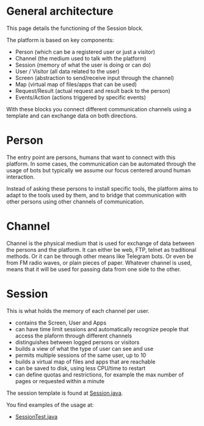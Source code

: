 # General architecture

This page details the functioning of the Session block.

The platform is based on key components:

+ Person (which can be a registered user or just a visitor)
+ Channel (the medium used to talk with the platform)
+ Session (memory of what the user is doing or can do)
+ User / Visitor (all data related to the user)
+ Screen (abstraction to send/receive input through the channel)
+ Map (virtual map of files/apps that can be used)
+ Request/Result (actual request and result back to the person)
+ Events/Action (actions triggered by specific events)

With these blocks you connect different communication
channels using a template and can exchange data on both
directions.


# Person

The entry point are persons, humans that want to connect
with this platform. In some cases, the communication can
be automated through the usage of bots but typically we
assume our focus centered around human interaction.

Instead of asking these persons to install specific tools,
the platform aims to adapt to the tools used by them, and
to bridge that communication with other persons using other
channels of communication.


# Channel

Channel is the physical medium that is used for exchange
of data between the persons and the platform. It can either
be web, FTP, telnet as traditional methods. Or it can be
through other means like Telegram bots. Or even be from 
FM radio waves, or plain pieces of paper. Whatever channel
is used, means that it will be used for passing data
from one side to the other.


# Session

This is what holds the memory of each channel per user.

+ contains the Screen, User and Apps
+ can have time limit sessions and automatically recognize
people that access the plaform through different channels
+ distinguishes between logged persons or visitors
+ builds a view of what the type of user can see and use
+ permits multiple sessions of the same user, up to 10
+ builds a virtual map of files and apps that are reachable
+ can be saved to disk, using less CPU/time to restart
+ can define quotas and restrictions, for example the max
number of pages or requested within a minute

The session template is found at [Session.java](src/main/java/online/nostrium/session/Session.java).

You find examples of the usage at:
+ [SessionTest.java](src/test/java/basic/SessionTest.java)

